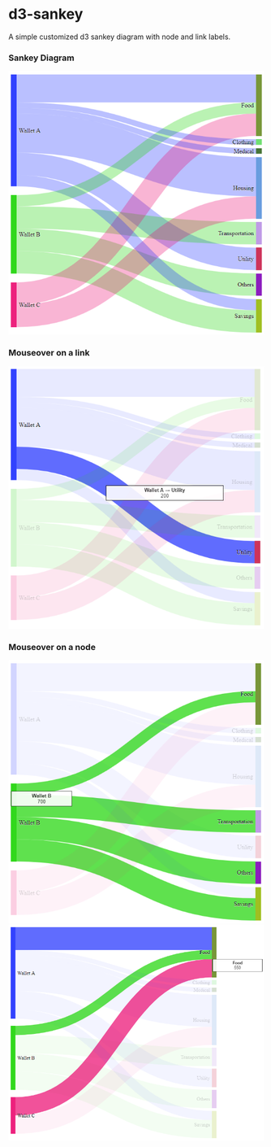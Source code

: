 # d3-sankey
A simple customized d3 sankey diagram with node and link labels.

### Sankey Diagram
![Alt text](example/images/expenses_1.png "Sankey Diagram")

### Mouseover on a link
![Alt text](example/images/expenses_2.png "Mouseover on a link")

### Mouseover on a node
![Alt text](example/images/expenses_3.png "Mouseover on a node")
![Alt text](example/images/expenses_4.png "Mouseover on a node")
